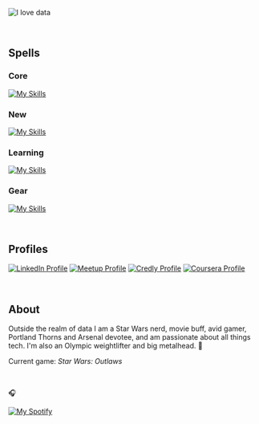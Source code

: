 ![I love data](https://capsule-render.vercel.app/api?type=waving&height=400&color=gradient&customColorList=4&text=%F0%9F%92%80%20%F0%9F%96%A4%20%F0%9F%92%BD&textBg=false&fontSize=50&fontAlignY=45&animation=fadeIn)

<br>

## Spells

### Core

[![My Skills](https://skillicons.dev/icons?i=html,css,js,react,astro,nextjs,bash,graphql,postgres,mysql,npm,pnpm,nodejs,bun,postman,py,supabase,netlify,vercel,vite,vitest,sass,styledcomponents,git,codepen)](https://skillicons.dev)

### New

[![My Skills](https://skillicons.dev/icons?i=mongodb,redis,docker)](https://skillicons.dev)

### Learning

[![My Skills](https://skillicons.dev/icons?i=aws,gcp,azure,kubernetes)](https://skillicons.dev)

### Gear

[![My Skills](https://skillicons.dev/icons?i=apple,webstorm,pycharm)](https://skillicons.dev)

<br>

## Profiles

[![LinkedIn Profile](https://img.shields.io/badge/linkedin-0077B5?style=for-the-badge&logo=linkedin&logoColor=white&logoSize=auto)](https://linkedin.com/in/danielblakepdx)
[![Meetup Profile](https://img.shields.io/badge/Meetup-f64363?style=for-the-badge&logo=meetup&logoColor=white&logoSize=auto)](https://www.meetup.com/members/266104208)
[![Credly Profile](https://img.shields.io/badge/Credly-005850?style=for-the-badge&logo=credly&logoColor=white&logoSize=auto)](https://www.credly.com/users/daniel-blake.48b87e86)
[![Coursera Profile](https://img.shields.io/badge/Coursera-0062e4?style=for-the-badge&logo=coursera&logoColor=white&logoSize=auto)](https://www.coursera.org/user/424d24215bc02914a1eae71771d98075)

<br>

## About

Outside the realm of data I am a Star Wars nerd, movie buff, avid gamer, Portland Thorns and Arsenal devotee, and am passionate about all things tech. I'm also an Olympic weightlifter and big metalhead. 🤘

Current game: _Star Wars: Outlaws_

<br>

🎧

[![My Spotify](https://spotify-github-profile.kittinanx.com/api/view?uid=dmblakedesign&cover_image=true&theme=default&bar_color=53b14f&bar_color_cover=false)](https://github.com/kittinan/spotify-github-profile)
